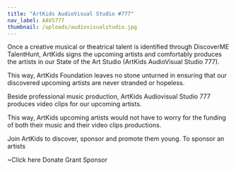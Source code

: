 ```yaml
---
title: "ArtKids AudioVisual Studio #777"
nav_label: AAVS777
thumbnail: /uploads/audiovisualstudio.jpg
---
```

Once a creative musical or theatrical talent is identified through DiscoverME TalentHunt, ArtKids signs the upcoming artists and comfortably produces the artists in our State of the Art  Studio (ArtKids AudioVisual Studio 777). 

This way, ArtKids Foundation leaves no stone unturned in ensuring that our discovered upcoming artists are never stranded or hopeless.

Beside professional music production, ArtKids Audiovisual Studio 777 produces video clips for our upcoming artists. 

This way, ArtKids upcoming artists would not have to worry for the funding of both their music and their video clips productions.

Join ArtKids to discover, sponsor and promote them young. To sponsor an artists

~Click here
Donate
Grant
Sponsor